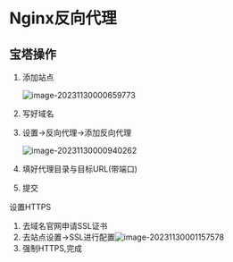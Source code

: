 # Nginx反向代理



## 宝塔操作

1. 添加站点

    ![image-20231130000659773](https://oss.hejianhui.online/image-20231130000659773.png)

2. 写好域名

3. 设置->反向代理->添加反向代理

    ![image-20231130000940262](https://oss.hejianhui.online/image-20231130000940262.png)

4. 填好代理目录与目标URL(带端口)

5. 提交

设置HTTPS

1. 去域名官网申请SSL证书
2. 去站点设置->SSL进行配置![image-20231130001157578](https://oss.hejianhui.online/image-20231130001157578.png)
3. 强制HTTPS,完成
